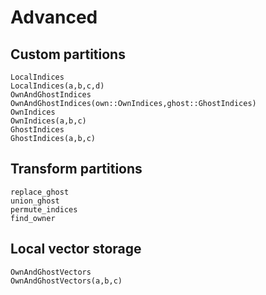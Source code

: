 # Advanced

## Custom partitions

```@docs
LocalIndices
LocalIndices(a,b,c,d)
OwnAndGhostIndices
OwnAndGhostIndices(own::OwnIndices,ghost::GhostIndices)
OwnIndices
OwnIndices(a,b,c)
GhostIndices
GhostIndices(a,b,c)
```

## Transform partitions

```@docs
replace_ghost
union_ghost
permute_indices
find_owner
```

## Local vector storage

```@docs
OwnAndGhostVectors
OwnAndGhostVectors(a,b,c)
```

